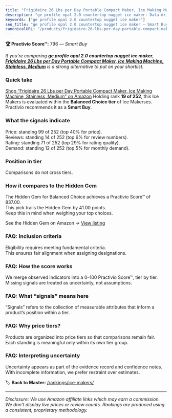 ```yaml
---
title: "Frigidaire 26 Lbs per Day Portable Compact Maker, Ice Making Machine, Stainless, Medium"
description: "ge profile opal 2.0 countertop nugget ice maker: Data-driven within Balanced Choice ranking using the Practivio Score™. Positioned by quality, value, demand, f…"
keywords: ["ge profile opal 2.0 countertop nugget ice maker"]
seo_title: "ge profile opal 2.0 countertop nugget ice maker — Smart Buy Balanced Choice (2025)"
canonicalURL: "/products/frigidaire-26-lbs-per-day-portable-compact-maker-ice-making-machine-stainless-medium-B07JBJWP2W/"
---
```


**🏆 Practivio Score™:** 796 — _Smart Buy_


*If you're comparing **ge profile opal 2.0 countertop nugget ice maker**, **[Frigidaire 26 Lbs per Day Portable Compact Maker, Ice Making Machine, Stainless, Medium](https://www.amazon.com/dp/B07JBJWP2W?tag=practivio-20)** is a strong alternative to put on your shortlist.*
### Quick take
[Shop “Frigidaire 26 Lbs per Day Portable Compact Maker, Ice Making Machine, Stainless, Medium” on Amazon](https://www.amazon.com/dp/B07JBJWP2W?tag=practivio-20)
Holding rank **19 of 252**, this Ice Makers is evaluated within the **Balanced Choice tier** of Ice Makerses.  
Practivio recommends it as a **Smart Buy**.

### What the signals indicate
Price: standing 99 of 252 (top 40% for price).  
Reviews: standing 14 of 252 (top 6% for review numbers).  
Rating: standing 71 of 252 (top 29% for rating quality).  
Demand: standing 12 of 252 (top 5% for monthly demand).

### Position in tier
Comparisons do not cross tiers.

### How it compares to the Hidden Gem
The Hidden Gem for Balanced Choice achieves a Practivio Score™ of 837.00.  
This pick trails the Hidden Gem by 41.00 points.  
Keep this in mind when weighing your top choices.  

See the Hidden Gem on Amazon → [View listing](https://www.amazon.com/dp/B0C32SGKMJ?tag=practivio-20)

### FAQ: Inclusion criteria
Eligibility requires meeting fundamental criteria.  
This ensures fair alignment when assigning designations.

### FAQ: How the score works
We merge observed indicators into a 0–100 Practivio Score™, tier by tier.  
Missing signals are treated as uncertainty, not assumptions.

### FAQ: What “signals” means here
“Signals” refers to the collection of measurable attributes that inform a product’s position within a tier.

### FAQ: Why price tiers?
Products are organized into price tiers so that comparisons remain fair.  
Each standing is meaningful only within its own tier group.

### FAQ: Interpreting uncertainty
Uncertainty appears as part of the evidence record and confidence notes.  
With incomplete information, we prefer restraint over estimates.


🏷️ **Back to Master:** [/rankings/ice-makers/](/rankings/ice-makers/)

---
_Disclosure: We use Amazon affiliate links which may earn a commission. We don’t display live prices or review counts. Rankings are produced using a consistent, proprietary methodology._
